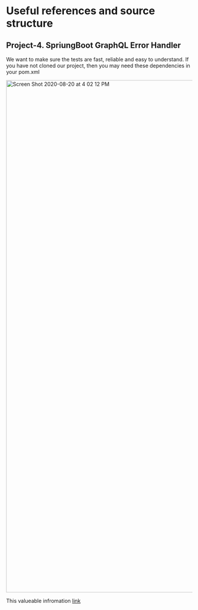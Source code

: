 
# Useful references and source structure

## Project-4. SpriungBoot GraphQL Error Handler

We want to make sure the tests are fast, reliable and easy to understand. If you have not cloned our project, then you may need these dependencies in your pom.xml

<img width="1388" alt="Screen Shot 2020-08-20 at 4 02 12 PM" src="https://user-images.githubusercontent.com/11626327/90729855-20536f00-e302-11ea-9032-cd3b1d8f47d1.png">

This valueable infromation [link](https://medium.com/@philippechampion58/testing-your-graphql-apis-in-a-spring-boot-app-9fe02ebccc35)
